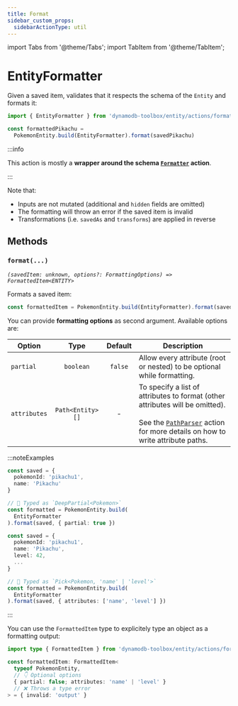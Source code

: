 ```yaml
---
title: Format
sidebar_custom_props:
  sidebarActionType: util
---
```


import Tabs from '@theme/Tabs';
import TabItem from '@theme/TabItem';

# EntityFormatter

Given a saved item, validates that it respects the schema of the `Entity` and formats it:

```ts
import { EntityFormatter } from 'dynamodb-toolbox/entity/actions/format'

const formattedPikachu =
  PokemonEntity.build(EntityFormatter).format(savedPikachu)
```

:::info

This action is mostly a **wrapper around the schema [`Formatter`](../../../4-schemas/14-actions/2-format.md) action**.

:::

Note that:

- Inputs are not mutated (additional and `hidden` fields are omitted)
- The formatting will throw an error if the saved item is invalid
- Transformations (i.e. `savedAs` and `transforms`) are applied in reverse

## Methods

### `format(...)`

<p style={{ marginTop: '-15px' }}><i><code>(savedItem: unknown, options?: FormattingOptions) => FormattedItem&lt;ENTITY&gt;</code></i></p>

Formats a saved item:

<!-- prettier-ignore -->
```ts
const formattedItem = PokemonEntity.build(EntityFormatter).format(savedItem)
```

You can provide **formatting options** as second argument. Available options are:

| Option       |       Type       | Default | Description                                                                                                                                                                                              |
| ------------ | :--------------: | :-----: | -------------------------------------------------------------------------------------------------------------------------------------------------------------------------------------------------------- |
| `partial`    |    `boolean`     | `false` | Allow every attribute (root or nested) to be optional while formatting.                                                                                                                                  |
| `attributes` | `Path<Entity>[]` |    -    | To specify a list of attributes to format (other attributes will be omitted).<br/><br/>See the [`PathParser`](../18-parse-paths/index.md#paths) action for more details on how to write attribute paths. |

:::noteExamples

<Tabs>
<TabItem value="partial" label="Partial">

```ts
const saved = {
  pokemonId: 'pikachu1',
  name: 'Pikachu'
}

// 🙌 Typed as `DeepPartial<Pokemon>`
const formatted = PokemonEntity.build(
  EntityFormatter
).format(saved, { partial: true })
```

</TabItem>
<TabItem value="attributes" label="Attributes">

```ts
const saved = {
  pokemonId: 'pikachu1',
  name: 'Pikachu',
  level: 42,
  ...
}

// 🙌 Typed as `Pick<Pokemon, 'name' | 'level'>`
const formatted = PokemonEntity.build(
  EntityFormatter
).format(saved, { attributes: ['name', 'level'] })
```

</TabItem>
</Tabs>

:::

You can use the `FormattedItem` type to explicitely type an object as a formatting output:

```ts
import type { FormattedItem } from 'dynamodb-toolbox/entity/actions/format'

const formattedItem: FormattedItem<
  typeof PokemonEntity,
  // 👇 Optional options
  { partial: false; attributes: 'name' | 'level' }
  // ❌ Throws a type error
> = { invalid: 'output' }
```
